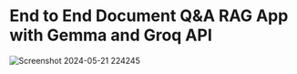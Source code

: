 # End to End Document Q&A RAG App with Gemma and Groq API  

![Screenshot 2024-05-21 224245](https://github.com/Vedhikanarasiman/Gemma-Model/assets/114580850/62b0bdb4-7d29-406f-b014-c428657a7b6d)
